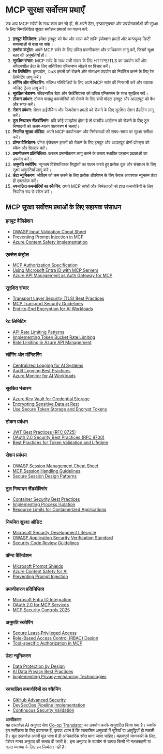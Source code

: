 <!--
CO_OP_TRANSLATOR_METADATA:
{
  "original_hash": "90bfc6f3be00e34f6124e2a24bf94167",
  "translation_date": "2025-07-16T23:09:58+00:00",
  "source_file": "02-Security/mcp-best-practices.md",
  "language_code": "hi"
}
-->
# MCP सुरक्षा सर्वोत्तम प्रथाएँ

जब आप MCP सर्वरों के साथ काम कर रहे हों, तो अपने डेटा, इन्फ्रास्ट्रक्चर और उपयोगकर्ताओं की सुरक्षा के लिए निम्नलिखित सुरक्षा सर्वोत्तम प्रथाओं का पालन करें:

1. **इनपुट वैलिडेशन**: हमेशा इनपुट को वैध और साफ़ करें ताकि इंजेक्शन हमलों और कन्फ्यूज्ड डिप्टी समस्याओं से बचा जा सके।
2. **एक्सेस कंट्रोल**: अपने MCP सर्वर के लिए उचित प्रमाणीकरण और प्राधिकरण लागू करें, जिसमें सूक्ष्म स्तर की अनुमतियाँ हों।
3. **सुरक्षित संचार**: MCP सर्वर के साथ सभी संचार के लिए HTTPS/TLS का उपयोग करें और संवेदनशील डेटा के लिए अतिरिक्त एन्क्रिप्शन जोड़ने पर विचार करें।
4. **रेट लिमिटिंग**: दुरुपयोग, DoS हमलों को रोकने और संसाधन उपयोग को नियंत्रित करने के लिए रेट लिमिटिंग लागू करें।
5. **लॉगिंग और मॉनिटरिंग**: संदिग्ध गतिविधियों के लिए अपने MCP सर्वर की निगरानी करें और व्यापक ऑडिट ट्रेल्स लागू करें।
6. **सुरक्षित भंडारण**: संवेदनशील डेटा और क्रेडेंशियल्स को उचित एन्क्रिप्शन के साथ सुरक्षित रखें।
7. **टोकन प्रबंधन**: टोकन पासथ्रू कमजोरियों को रोकने के लिए सभी मॉडल इनपुट और आउटपुट को वैध और साफ़ करें।
8. **सेशन प्रबंधन**: सेशन हाईजैकिंग और फिक्सेशन हमलों को रोकने के लिए सुरक्षित सेशन हैंडलिंग लागू करें।
9. **टूल निष्पादन सैंडबॉक्सिंग**: यदि कोई समझौता होता है तो पार्श्वीय आंदोलन को रोकने के लिए टूल निष्पादनों को अलग-थलग वातावरण में चलाएं।
10. **नियमित सुरक्षा ऑडिट**: अपने MCP कार्यान्वयन और निर्भरताओं की समय-समय पर सुरक्षा समीक्षा करें।
11. **प्रॉम्प्ट वैलिडेशन**: प्रॉम्प्ट इंजेक्शन हमलों को रोकने के लिए इनपुट और आउटपुट दोनों प्रॉम्प्ट्स को स्कैन और फ़िल्टर करें।
12. **प्रमाणीकरण प्रतिनिधित्व**: कस्टम प्रमाणीकरण लागू करने के बजाय स्थापित पहचान प्रदाताओं का उपयोग करें।
13. **अनुमति स्कोपिंग**: न्यूनतम विशेषाधिकार सिद्धांतों का पालन करते हुए प्रत्येक टूल और संसाधन के लिए सूक्ष्म अनुमतियाँ लागू करें।
14. **डेटा न्यूनिकरण**: जोखिम को कम करने के लिए प्रत्येक ऑपरेशन के लिए केवल आवश्यक न्यूनतम डेटा ही एक्सपोज़ करें।
15. **स्वचालित कमजोरियों का स्कैनिंग**: अपने MCP सर्वरों और निर्भरताओं को ज्ञात कमजोरियों के लिए नियमित रूप से स्कैन करें।

## MCP सुरक्षा सर्वोत्तम प्रथाओं के लिए सहायक संसाधन

### इनपुट वैलिडेशन
- [OWASP Input Validation Cheat Sheet](https://cheatsheetseries.owasp.org/cheatsheets/Input_Validation_Cheat_Sheet.html)
- [Preventing Prompt Injection in MCP](https://modelcontextprotocol.io/docs/guides/security)
- [Azure Content Safety Implementation](./azure-content-safety-implementation.md)

### एक्सेस कंट्रोल
- [MCP Authorization Specification](https://modelcontextprotocol.io/specification/draft/basic/authorization)
- [Using Microsoft Entra ID with MCP Servers](https://den.dev/blog/mcp-server-auth-entra-id-session/)
- [Azure API Management as Auth Gateway for MCP](https://techcommunity.microsoft.com/blog/integrationsonazureblog/azure-api-management-your-auth-gateway-for-mcp-servers/4402690)

### सुरक्षित संचार
- [Transport Layer Security (TLS) Best Practices](https://learn.microsoft.com/security/engineering/solving-tls)
- [MCP Transport Security Guidelines](https://modelcontextprotocol.io/docs/concepts/transports)
- [End-to-End Encryption for AI Workloads](https://learn.microsoft.com/azure/architecture/example-scenario/confidential/end-to-end-encryption)

### रेट लिमिटिंग
- [API Rate Limiting Patterns](https://learn.microsoft.com/azure/architecture/patterns/rate-limiting-pattern)
- [Implementing Token Bucket Rate Limiting](https://konghq.com/blog/engineering/how-to-design-a-scalable-rate-limiting-algorithm)
- [Rate Limiting in Azure API Management](https://learn.microsoft.com/azure/api-management/rate-limit-policy)

### लॉगिंग और मॉनिटरिंग
- [Centralized Logging for AI Systems](https://learn.microsoft.com/azure/architecture/example-scenario/logging/centralized-logging)
- [Audit Logging Best Practices](https://cheatsheetseries.owasp.org/cheatsheets/Logging_Cheat_Sheet.html)
- [Azure Monitor for AI Workloads](https://learn.microsoft.com/azure/azure-monitor/overview)

### सुरक्षित भंडारण
- [Azure Key Vault for Credential Storage](https://learn.microsoft.com/azure/key-vault/general/basic-concepts)
- [Encrypting Sensitive Data at Rest](https://learn.microsoft.com/security/engineering/data-encryption-at-rest)
- [Use Secure Token Storage and Encrypt Tokens](https://youtu.be/uRdX37EcCwg?si=6fSChs1G4glwXRy2)

### टोकन प्रबंधन
- [JWT Best Practices (RFC 8725)](https://datatracker.ietf.org/doc/html/rfc8725)
- [OAuth 2.0 Security Best Practices (RFC 9700)](https://datatracker.ietf.org/doc/html/rfc9700)
- [Best Practices for Token Validation and Lifetime](https://learn.microsoft.com/entra/identity-platform/access-tokens)

### सेशन प्रबंधन
- [OWASP Session Management Cheat Sheet](https://cheatsheetseries.owasp.org/cheatsheets/Session_Management_Cheat_Sheet.html)
- [MCP Session Handling Guidelines](https://modelcontextprotocol.io/docs/guides/security)
- [Secure Session Design Patterns](https://learn.microsoft.com/security/engineering/session-security)

### टूल निष्पादन सैंडबॉक्सिंग
- [Container Security Best Practices](https://learn.microsoft.com/azure/container-instances/container-instances-image-security)
- [Implementing Process Isolation](https://learn.microsoft.com/windows/security/threat-protection/security-policy-settings/user-rights-assignment)
- [Resource Limits for Containerized Applications](https://kubernetes.io/docs/concepts/configuration/manage-resources-containers/)

### नियमित सुरक्षा ऑडिट
- [Microsoft Security Development Lifecycle](https://www.microsoft.com/sdl)
- [OWASP Application Security Verification Standard](https://owasp.org/www-project-application-security-verification-standard/)
- [Security Code Review Guidelines](https://owasp.org/www-pdf-archive/OWASP_Code_Review_Guide_v2.pdf)

### प्रॉम्प्ट वैलिडेशन
- [Microsoft Prompt Shields](https://learn.microsoft.com/azure/ai-services/content-safety/concepts/jailbreak-detection)
- [Azure Content Safety for AI](https://learn.microsoft.com/azure/ai-services/content-safety/)
- [Preventing Prompt Injection](https://github.com/microsoft/prompt-shield-js)

### प्रमाणीकरण प्रतिनिधित्व
- [Microsoft Entra ID Integration](https://learn.microsoft.com/entra/identity-platform/v2-oauth2-auth-code-flow)
- [OAuth 2.0 for MCP Services](https://learn.microsoft.com/security/engineering/solving-oauth)
- [MCP Security Controls 2025](./mcp-security-controls-2025.md)

### अनुमति स्कोपिंग
- [Secure Least-Privileged Access](https://learn.microsoft.com/entra/identity-platform/secure-least-privileged-access)
- [Role-Based Access Control (RBAC) Design](https://learn.microsoft.com/azure/role-based-access-control/overview)
- [Tool-specific Authorization in MCP](https://modelcontextprotocol.io/docs/guides/best-practices)

### डेटा न्यूनिकरण
- [Data Protection by Design](https://learn.microsoft.com/compliance/regulatory/gdpr-data-protection-impact-assessments)
- [AI Data Privacy Best Practices](https://learn.microsoft.com/legal/cognitive-services/openai/data-privacy)
- [Implementing Privacy-enhancing Technologies](https://www.microsoft.com/security/blog/2021/07/13/microsofts-pet-project-privacy-enhancing-technologies-in-action/)

### स्वचालित कमजोरियों का स्कैनिंग
- [GitHub Advanced Security](https://github.com/security/advanced-security)
- [DevSecOps Pipeline Implementation](https://learn.microsoft.com/azure/devops/migrate/security-validation-cicd-pipeline)
- [Continuous Security Validation](https://www.microsoft.com/security/blog/2022/04/05/step-by-step-building-a-more-efficient-devsecops-environment/)

**अस्वीकरण**:  
यह दस्तावेज़ AI अनुवाद सेवा [Co-op Translator](https://github.com/Azure/co-op-translator) का उपयोग करके अनुवादित किया गया है। जबकि हम सटीकता के लिए प्रयासरत हैं, कृपया ध्यान दें कि स्वचालित अनुवादों में त्रुटियाँ या अशुद्धियाँ हो सकती हैं। मूल दस्तावेज़ अपनी मूल भाषा में ही अधिकारिक स्रोत माना जाना चाहिए। महत्वपूर्ण जानकारी के लिए, पेशेवर मानव अनुवाद की सलाह दी जाती है। इस अनुवाद के उपयोग से उत्पन्न किसी भी गलतफहमी या गलत व्याख्या के लिए हम जिम्मेदार नहीं हैं।